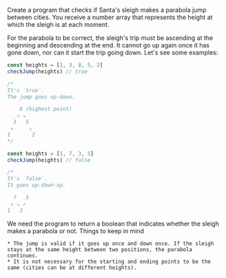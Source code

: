 Create a program that checks if Santa's sleigh makes a parabola jump between cities. You receive a number array that represents the height at which the sleigh is at each moment.

For the parabola to be correct, the sleigh's trip must be ascending at the beginning and descending at the end. It cannot go up again once it has gone down, nor can it start the trip going down. Let's see some examples:
```js
const heights = [1, 3, 8, 5, 2]
checkJump(heights) // true

/*
It's `true`.
The jump goes up-down.

    8 (highest point)
   ↗ ↘
  3   5
 ↗     ↘
1       2
*/

const heights = [1, 7, 3, 5]
checkJump(heights) // false

/*
It's `false`.
It goes up-down-up.

  7   5 
 ↗ ↘ ↗
1   3
```
We need the program to return a boolean that indicates whether the sleigh makes a parabola or not.
Things to keep in mind

    * The jump is valid if it goes up once and down once. If the sleigh stays at the same height between two positions, the parabola continues.
    * It is not necessary for the starting and ending points to be the same (cities can be at different heights).
